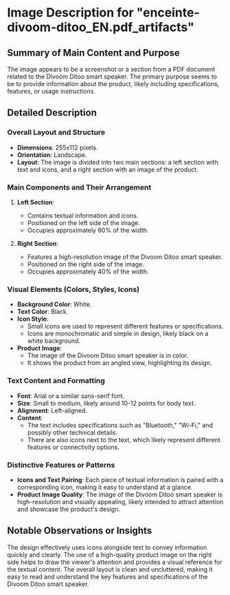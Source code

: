 # Image Description for "enceinte-divoom-ditoo_EN.pdf_artifacts"

## Summary of Main Content and Purpose

The image appears to be a screenshot or a section from a PDF document related to the Divoom Ditoo smart speaker. The primary purpose seems to be to provide information about the product, likely including specifications, features, or usage instructions.

## Detailed Description

### Overall Layout and Structure
- **Dimensions**: 255x112 pixels.
- **Orientation**: Landscape.
- **Layout**: The image is divided into two main sections: a left section with text and icons, and a right section with an image of the product.

### Main Components and Their Arrangement

1. **Left Section**:
   - Contains textual information and icons.
   - Positioned on the left side of the image.
   - Occupies approximately 60% of the width.

2. **Right Section**:
   - Features a high-resolution image of the Divoom Ditoo smart speaker.
   - Positioned on the right side of the image.
   - Occupies approximately 40% of the width.

### Visual Elements (Colors, Styles, Icons)

- **Background Color**: White.
- **Text Color**: Black.
- **Icon Style**:
  - Small icons are used to represent different features or specifications.
  - Icons are monochromatic and simple in design, likely black on a white background.
- **Product Image**:
  - The image of the Divoom Ditoo smart speaker is in color.
  - It shows the product from an angled view, highlighting its design.

### Text Content and Formatting

- **Font**: Arial or a similar sans-serif font.
- **Size**: Small to medium, likely around 10-12 points for body text.
- **Alignment**: Left-aligned.
- **Content**:
  - The text includes specifications such as "Bluetooth," "Wi-Fi," and possibly other technical details.
  - There are also icons next to the text, which likely represent different features or connectivity options.

### Distinctive Features or Patterns

- **Icons and Text Pairing**: Each piece of textual information is paired with a corresponding icon, making it easy to understand at a glance.
- **Product Image Quality**: The image of the Divoom Ditoo smart speaker is high-resolution and visually appealing, likely intended to attract attention and showcase the product's design.

## Notable Observations or Insights

The design effectively uses icons alongside text to convey information quickly and clearly. The use of a high-quality product image on the right side helps to draw the viewer's attention and provides a visual reference for the textual content. The overall layout is clean and uncluttered, making it easy to read and understand the key features and specifications of the Divoom Ditoo smart speaker.